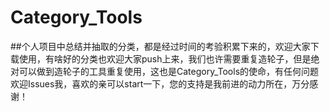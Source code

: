 # Category_Tools
##个人项目中总结并抽取的分类，都是经过时间的考验积累下来的，欢迎大家下载使用，有啥好的分类也欢迎大家push上来，我们也许需要重复造轮子，但是绝对可以做到造轮子的工具重复使用，这也是Category_Tools的使命，有任何问题欢迎Issues我，喜欢的亲可以start一下，您的支持是我前进的动力所在，万分感谢！
